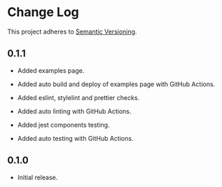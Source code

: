 # Change Log
This project adheres to [Semantic Versioning](https://semver.org/).

## 0.1.1
* Added examples page.
* Added auto build and deploy of examples page with GitHub Actions.

* Added eslint, stylelint and prettier checks.
* Added auto linting with GitHub Actions.

* Added jest components testing.
* Added auto testing with GitHub Actions.

## 0.1.0
* Initial release.
